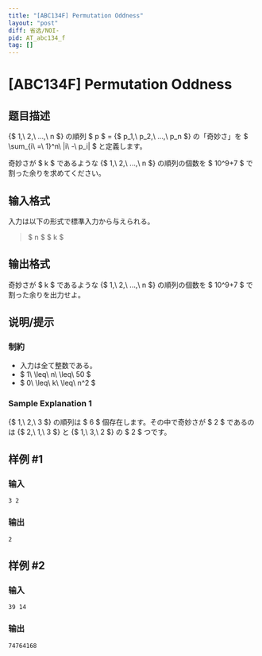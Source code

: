 ```yaml
---
title: "[ABC134F] Permutation Oddness"
layout: "post"
diff: 省选/NOI-
pid: AT_abc134_f
tag: []
---
```


# [ABC134F] Permutation Oddness

## 题目描述

[problemUrl]: https://atcoder.jp/contests/abc134/tasks/abc134_f

{$ 1,\ 2,\ ...,\ n $} の順列 $ p $ = {$ p_1,\ p_2,\ ...,\ p_n $} の「奇妙さ」を $ \sum_{i\ =\ 1}^n\ |i\ -\ p_i| $ と定義します。

奇妙さが $ k $ であるような {$ 1,\ 2,\ ...,\ n $} の順列の個数を $ 10^9+7 $ で割った余りを求めてください。

## 输入格式

入力は以下の形式で標準入力から与えられる。

> $ n $ $ k $

## 输出格式

奇妙さが $ k $ であるような {$ 1,\ 2,\ ...,\ n $} の順列の個数を $ 10^9+7 $ で 割った余りを出力せよ。

## 说明/提示

### 制約

- 入力は全て整数である。
- $ 1\ \leq\ n\ \leq\ 50 $
- $ 0\ \leq\ k\ \leq\ n^2 $

### Sample Explanation 1

{$ 1,\ 2,\ 3 $} の順列は $ 6 $ 個存在します。その中で奇妙さが $ 2 $ であるのは {$ 2,\ 1,\ 3 $} と {$ 1,\ 3,\ 2 $} の $ 2 $ つです。

## 样例 #1

### 输入

```
3 2
```

### 输出

```
2
```

## 样例 #2

### 输入

```
39 14
```

### 输出

```
74764168
```

